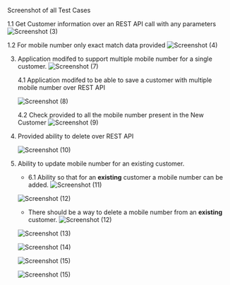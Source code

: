 Screenshot of all Test Cases

1.1 Get Customer information over an REST API call with any parameters
![Screenshot (3)](https://user-images.githubusercontent.com/132081954/235354734-18e8416b-5bcc-476c-9e7f-7b1086a7cf1b.png)


1.2  For mobile number only exact match data provided
![Screenshot (4)](https://user-images.githubusercontent.com/132081954/235354739-f63dc883-27a6-45f8-bc71-a47d71bf5ee2.png)





   
3. Application modifed to support multiple mobile number for a single customer.
   ![Screenshot (7)](https://user-images.githubusercontent.com/132081954/235355280-76ffad02-41af-444f-955c-326aaa90339e.png)
   
   

   4.1 Application modifed to be able to save a customer with multiple mobile number over REST API

   ![Screenshot (8)](https://user-images.githubusercontent.com/132081954/235355349-35262a2f-6131-4eff-9b66-03a7f651f87d.png)
   
   4.2 Check provided to all the mobile number present in the New Customer 
   ![Screenshot (9)](https://user-images.githubusercontent.com/132081954/235355362-0e97e9ae-c02d-4ebc-8837-6bf0963d8e8f.png)

5. Provided ability to delete over REST API

   ![Screenshot (10)](https://user-images.githubusercontent.com/132081954/235355443-39eee269-8a33-4c62-abec-9ceec5e9d4ab.png)

   
6. Ability to update mobile number for an existing customer.
     * 6.1  Ability so that for an **existing** customer a mobile number can be added.
     ![Screenshot (11)](https://user-images.githubusercontent.com/132081954/235355534-7ea43b3f-a2ce-46d2-ab7e-2e009f3ca7f5.png)

     ![Screenshot (12)](https://user-images.githubusercontent.com/132081954/235355520-9772088c-be40-4324-899e-59d2adedff20.png)

     
     * There should be a way to delete a mobile number from an **existing** customer.
     ![Screenshot (12)](https://user-images.githubusercontent.com/132081954/235355592-d2b18746-829c-4359-a6b2-d1fee7b75bf0.png)

      ![Screenshot (13)](https://user-images.githubusercontent.com/132081954/235355540-e876dc8e-9671-475a-9b9e-ed6be93f334e.png)
      
      ![Screenshot (14)](https://user-images.githubusercontent.com/132081954/235355598-f3069a04-ef22-4051-bb31-ee700733a6e3.png)

      ![Screenshot (15)](https://user-images.githubusercontent.com/132081954/235355612-6d262115-d333-4127-a935-9be7a2b0e03a.png)    

      ![Screenshot (15)](https://user-images.githubusercontent.com/132081954/235355639-1aeac881-c788-4565-8156-ce127adbea3d.png)

